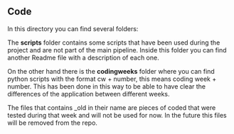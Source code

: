 ## Code 

In this directory you can find several folders: 

The **scripts** folder contains some scripts that have been used during the project and are not part of the main pipeline. Inside this folder you can find another Readme file with a description of each one.

On the other hand there is the **codingweeks** folder where you can find python scripts with the format cw + number, this means coding week + number. This has been done in this way to be able to have clear the differences of the application between different weeks.

The files that contains _old in their name are pieces of coded that were tested during that week and will not be used for now. In the future this files will be removed from the repo.